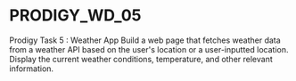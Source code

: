 # PRODIGY_WD_05
Prodigy Task 5 : Weather App
Build a web page that fetches weather data from a weather API based on the user's location or a user-inputted location. Display the current weather conditions, temperature, and other relevant information.
